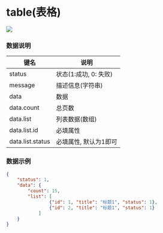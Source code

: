 # table(表格)   


![](https://github.com/MaiYuan/Admin5/blob/master/docs/images/table.png?raw=true)


### 数据说明
|键名 |说明 |
| ------------ | ------------ |
|status| 状态(1:成功, 0: 失败)  |
|message| 描述信息(字符串)  |
|data   | 数据  |
|data.count   | 总页数  |
|data.list   | 列表数据(数组) |
|data.list.id   | 必填属性 |
|data.list.status   | 必填属性, 默认为1即可 |


### 数据示例
``` json
{
	"status": 1,
	"data": {
		"count": 15,
		"list": [
				{"id": 1, "title": "标题1", "status": 1},
				{"id": 2, "title": "标题1", "status": 1}
			]
	}
}
```
